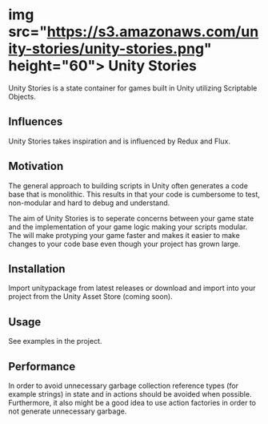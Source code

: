 # img src="https://s3.amazonaws.com/unity-stories/unity-stories.png" height="60"> Unity Stories
Unity Stories is a state container for games built in Unity utilizing Scriptable Objects. 

## Influences
Unity Stories takes inspiration and is influenced by Redux and Flux.

## Motivation
The general approach to building scripts in Unity often generates a code base that is monolithic. This results in that your code is cumbersome to test, non-modular and hard to debug and understand. 

The aim of Unity Stories is to seperate concerns between your game state and the implementation of your game logic making your scripts modular. The will make protyping your game faster and makes it easier to make changes to your code base even though your project has grown large.  

## Installation
Import unitypackage from latest releases or download and import into your project from the Unity Asset Store (coming soon).

## Usage
See examples in the project.

## Performance
In order to avoid unnecessary garbage collection reference types (for example strings) in state and in actions should be avoided when possible. Furthermore, it also might be a good idea to use action factories in order to not generate unnecessary garbage. 